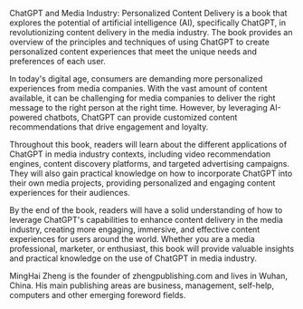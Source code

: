 

ChatGPT and Media Industry: Personalized Content Delivery is a book that explores the potential of artificial intelligence (AI), specifically ChatGPT, in revolutionizing content delivery in the media industry. The book provides an overview of the principles and techniques of using ChatGPT to create personalized content experiences that meet the unique needs and preferences of each user.

In today's digital age, consumers are demanding more personalized experiences from media companies. With the vast amount of content available, it can be challenging for media companies to deliver the right message to the right person at the right time. However, by leveraging AI-powered chatbots, ChatGPT can provide customized content recommendations that drive engagement and loyalty.

Throughout this book, readers will learn about the different applications of ChatGPT in media industry contexts, including video recommendation engines, content discovery platforms, and targeted advertising campaigns. They will also gain practical knowledge on how to incorporate ChatGPT into their own media projects, providing personalized and engaging content experiences for their audiences.

By the end of the book, readers will have a solid understanding of how to leverage ChatGPT's capabilities to enhance content delivery in the media industry, creating more engaging, immersive, and effective content experiences for users around the world. Whether you are a media professional, marketer, or enthusiast, this book will provide valuable insights and practical knowledge on the use of ChatGPT in media industry.

MingHai Zheng is the founder of zhengpublishing.com and lives in Wuhan, China. His main publishing areas are business, management, self-help, computers and other emerging foreword fields.
